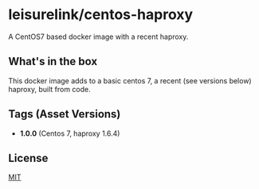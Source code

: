# leisurelink/centos-haproxy

A CentOS7 based docker image with a recent haproxy.

## What's in the box

This docker image adds to a basic centos 7, a recent (see versions below) haproxy, built from
code.

## Tags (Asset Versions)

* **1.0.0** (Centos 7, haproxy 1.6.4)

## License

[MIT](https://github.com/LeisureLink/centos-haproxy/blob/master/LICENSE)
